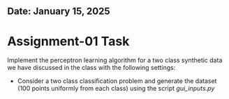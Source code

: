 ## Date: January 15, 2025

# Assignment-01 Task

Implement the perceptron learning algorithm for a two class synthetic data
we have discussed in the class with the following settings:
- Consider a two class classification problem and generate the dataset (100 points uniformly from each class) using the script _gui_inputs.py_
